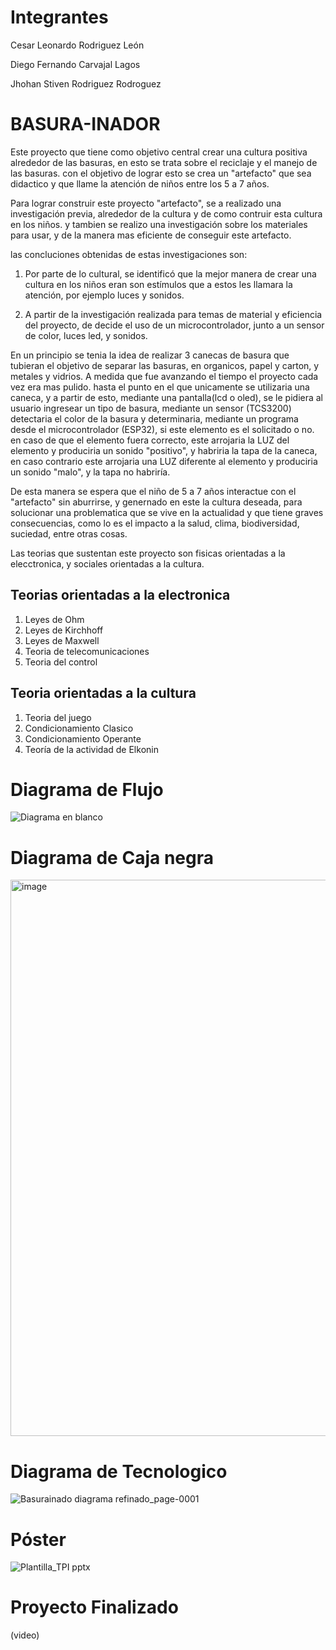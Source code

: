 # Integrantes
Cesar Leonardo Rodriguez León

Diego Fernando Carvajal Lagos

Jhohan Stiven Rodriguez Rodroguez

# BASURA-INADOR

Este proyecto que tiene como objetivo central crear una cultura positiva alrededor de las basuras, en esto se trata sobre el reciclaje y el manejo de las basuras. con el objetivo de lograr esto se crea un "artefacto" que sea didactico y que llame la atención de niños entre los 5 a 7 años.

Para lograr construir este proyecto "artefacto", se a realizado una investigación previa, alrededor de la cultura y de como contruir esta cultura en los niños. y tambien se realizo una investigación sobre los materiales para usar, y de la manera mas eficiente de conseguir este artefacto.

las concluciones obtenidas de estas investigaciones son:

1. Por parte de lo cultural, se identificó que la mejor manera de crear una cultura en los niños eran son estímulos que a estos les llamara la atención, por ejemplo luces y sonidos.

2. A partir de la investigación realizada para temas de material y eficiencia del proyecto, de decide el uso de un microcontrolador, junto a un sensor de color, luces led, y sonidos.

En un principio se tenia la idea de realizar 3 canecas de basura que tubieran el objetivo de separar las basuras, en organicos, papel y carton, y metales y vidrios. A medida que fue avanzando el tiempo el proyecto cada vez era mas pulido. hasta el punto en el que unicamente se utilizaria una caneca, y a partir de esto, mediante una pantalla(lcd o oled), se le pidiera al usuario ingresear un tipo de basura, mediante un sensor (TCS3200) detectaria el color de la basura y determinaria, mediante un programa desde el microcontrolador (ESP32), si este elemento es el solicitado o no. en caso de que el elemento fuera correcto, este arrojaria la LUZ del elemento y produciria un sonido "positivo", y habriria la tapa de la caneca, en caso contrario este arrojaria una LUZ diferente al elemento y produciria un sonido "malo", y la tapa no habriría.

De esta manera se espera que el niño de 5 a 7 años interactue con el "artefacto" sin aburrirse, y genernado en este la cultura deseada, para solucionar una problematica que se vive en la actualidad y que tiene graves consecuencias, como lo es el impacto a la salud, clima, biodiversidad, suciedad, entre otras cosas.

Las teorias que sustentan este proyecto son fisicas orientadas a la elecctronica, y sociales orientadas a la cultura.

## Teorias orientadas a la electronica
1. Leyes de Ohm
2. Leyes de Kirchhoff
3. Leyes de Maxwell
4. Teoria de telecomunicaciones
5. Teoria del control

## Teoria orientadas a la cultura
1. Teoria del juego
2. Condicionamiento Clasico
3. Condicionamiento Operante
4. Teoría de la actividad de Elkonin

# Diagrama de Flujo

![Diagrama en blanco](https://github.com/LeoInDaHause/Basurainador/assets/145580263/8e190d24-c5a0-4307-b6f3-7c958d56d456)

# Diagrama de Caja negra
<img width="890" alt="image" src="https://github.com/LeoInDaHause/Basurainador/assets/145580263/44824039-855c-4b29-b5df-d9eacd21b228">

# Diagrama de Tecnologico

![Basurainado diagrama refinado_page-0001](https://github.com/LeoInDaHause/Basurainador/assets/145580263/1e3c38ab-1e7f-4c89-8f65-5467335ea5b1)

# Póster

![Plantilla_TPI pptx](https://github.com/LeoInDaHause/Basurainador/assets/145580263/4bc3f24f-2540-4486-b662-999ec0575961)

# Proyecto Finalizado

(video)






